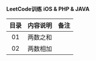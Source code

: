 **LeetCode训练 iOS & PHP & JAVA**

| 目录 | 内容说明  |  备注  |
| :----:  | :---- |:---- |
| 01  | 两数之和 |  |
| 02  | 两数相加 |  |
